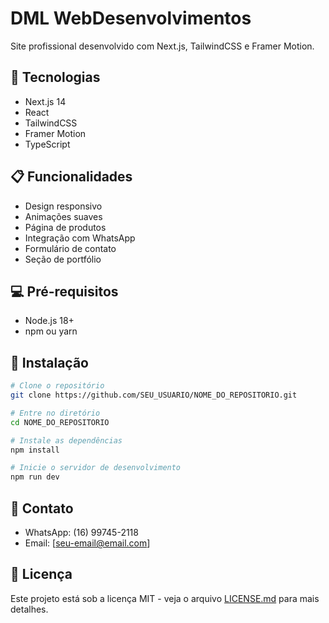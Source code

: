 # DML WebDesenvolvimentos

Site profissional desenvolvido com Next.js, TailwindCSS e Framer Motion.

## 🚀 Tecnologias

- Next.js 14
- React
- TailwindCSS
- Framer Motion
- TypeScript

## 📋 Funcionalidades

- Design responsivo
- Animações suaves
- Página de produtos
- Integração com WhatsApp
- Formulário de contato
- Seção de portfólio

## 💻 Pré-requisitos

- Node.js 18+
- npm ou yarn

## 🔧 Instalação

```bash
# Clone o repositório
git clone https://github.com/SEU_USUARIO/NOME_DO_REPOSITORIO.git

# Entre no diretório
cd NOME_DO_REPOSITORIO

# Instale as dependências
npm install

# Inicie o servidor de desenvolvimento
npm run dev
```

## 📱 Contato

- WhatsApp: (16) 99745-2118
- Email: [seu-email@email.com]

## 📄 Licença

Este projeto está sob a licença MIT - veja o arquivo [LICENSE.md](LICENSE.md) para mais detalhes. 